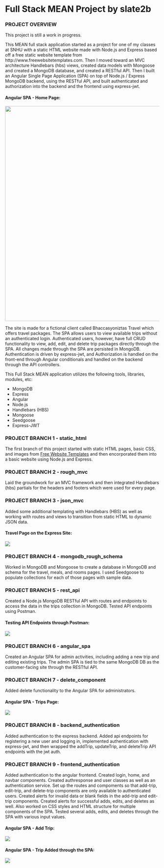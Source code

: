 <!DOCTYPE html>
<html>
<body>
<h1>Full Stack MEAN Project by slate2b</h1>
<h3>
  PROJECT OVERVIEW
</h3>
<p>
This project is still a work in progress.
</p>
<p>
This MEAN full stack application started as a project for one of my classes at SNHU with a static HTML website made with Node.js and Express based off a free static website template from http://www.freewebsitetemplates.com. Then I moved toward an MVC architecture Handlebars (hbs) views, created data models with Mongoose and created a MongoDB database, and created a RESTful API.  Then I built an Angular Single Page Application (SPA) on top of Node.js / Express MongoDB backend, using the RESTful API, and built authenticated and authorization into the backend and the frontend using express-jwt.  
</p>
<h4>Angular SPA - Home Page:</h4>
<img src=https://user-images.githubusercontent.com/88697660/232660805-fd5523bf-a90e-4ad5-8cd2-74bc50456a50.png style="width:770px;height:700px;">
<p>
The site is made for a fictional client called Bhaccasyoniztas Travel which offers travel packages.  The SPA allows users to view available trips without an authenticated login.  Authenticated users, however, have full CRUD functionality to view, add, edit, and delete trip packages directly through the SPA.  All changes made through the SPA are persisted in MongoDB.  Authentication is driven by express-jwt, and Authorization is handled on the front-end through Angular conditionals and handled on the backend through the API controllers.  
</p>
<p>
This Full Stack MEAN application utilizes the following tools, libraries, modules, etc:
  <ul>
    <li>MongoDB</li>							
    <li>Express</li>
    <li>Angular</li>
    <li>Node.js</li>	
    <li>Handlebars (HBS)</li>
    <li>Mongoose</li>
    <li>Seedgoose</li>
    <li>Express-JWT</li>
  </ul>
</p>  
<h3>
PROJECT BRANCH 1 - static_html
</h3>
<p>
The first branch of this project started with static HTML pages, basic CSS, and images from <a href="http://www.freewebsitetemplates.com/">Free Website Templates</a> and then encorporated them into a basic website using Node.js and Express.
</p>
<h3>
PROJECT BRANCH 2 - rough_mvc
</h3>
<p>
Laid the groundwork for an MVC framework and then integrated Handlebars (hbs) partials for the headers and footers which were used for every page.
</p>
<h3>
PROJECT BRANCH 3 - json_mvc
</h3>
<p>
Added some additional templating with Handlebars (HBS) as well as working with routes and views to transition from static HTML to dynamic JSON data.
</p>
<h4>Travel Page on the Express Site:</h4>
<img src=https://user-images.githubusercontent.com/88697660/230689936-429f6088-1727-493e-8196-8f62d32f59a1.png>
<h3>
PROJECT BRANCH 4 - mongodb_rough_schema
</h3>
<p>
Worked in MongoDB and Mongoose to create a database in MongoDB and schema for the travel, meals, and rooms pages.  I used Seedgoose to populate collections for each of those pages with sample data.
</p>
<h3>
PROJECT BRANCH 5 - rest_api
</h3>
<p>
Created a Node.js MongoDB RESTful API with routes and endpoints to access the data in the trips collection in MongoDB. Tested API endpoints using Postman.
</p>
<h4>Testing API Endpoints through Postman:</h4>
<img src=https://user-images.githubusercontent.com/88697660/232626473-d1d64376-a171-4391-b910-1365e1244c63.png>
<h3>
PROJECT BRANCH 6 - angular_spa
</h3>
<p>
Created an Angular SPA for admin activities, including adding a new trip and editing existing trips.  The admin SPA is tied to the same MongoDB DB as the customer-facing site through the RESTful API.  
</p>
<h3>
PROJECT BRANCH 7 - delete_component
</h3>
<p>
Added delete functionality to the Angular SPA for administrators.  
</p>
<h4>Angular SPA - Trips Page:</h4>
<img src=https://user-images.githubusercontent.com/88697660/232621091-0b48fbac-e47b-444e-9f82-24d9f8b7a5a1.png>
<h3>
PROJECT BRANCH 8 - backend_authentication
</h3>
<p>
Added authentication to the express backend.  Added api endpoints for registering a new user and logging in, implemented authentication with express-jwt, and then wrapped the addTrip, updateTrip, and deleteTrip API endpoints with the jwt auth.  
</p>
<h3>
PROJECT BRANCH 9 - frontend_authentication
</h3>
<p>
Added authentication to the angular frontend.  Created login, home, and navbar components. Created authresponse and user classes as well as an authentication service. Set up the routes and compoments so that add-trip, edit-trip, and delete-trip components are only available to authenticated users.  Created alerts for invalid data or blank fields in the add-trip and edit-trip components.  Created alerts for successful adds, edits, and deletes as well.  Also worked on CSS styles and HTML structure for multiple components of the SPA. Tested several adds, edits, and deletes through the SPA with various input values.
</p>
<h4>Angular SPA - Add Trip:</h4>
<img src=https://user-images.githubusercontent.com/88697660/232650362-b3ccdb94-a66b-46ae-9729-924c2312edd5.png>
<h4>Angular SPA - Trip Added through the SPA:</h4>
<img src=https://user-images.githubusercontent.com/88697660/232650225-89505a6a-40fb-4f9f-9ae7-5b6dc444643a.png>
</body>
